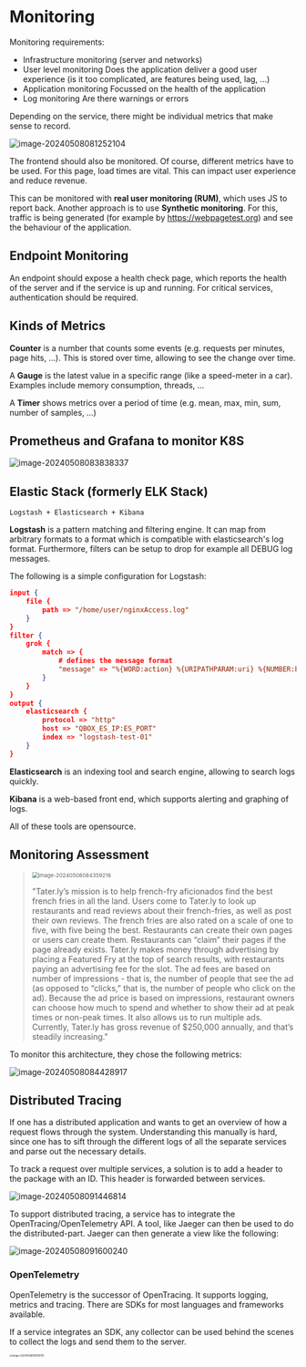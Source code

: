 # Monitoring 

Monitoring requirements:

* Infrastructure monitoring (server and networks)
* User level monitoring
  Does the application deliver a good user experience (is it too complicated, are features being used, lag, ...)
* Application monitoring
  Focussed on the health of the application
* Log monitoring
  Are there warnings or errors

Depending on the service, there might be individual metrics that make sense to record.

![image-20240508081252104](./res/Monitoring/image-20240508081252104.png)

The frontend should also be monitored. Of course, different metrics have to be used. For this page, load times are vital.  This can impact user experience and reduce revenue. 

This can be monitored with **real user monitoring (RUM)**, which uses JS to report back. Another approach is to use **Synthetic monitoring**. For this, traffic is being generated (for example by https://webpagetest.org) and see the behaviour of the application.

## Endpoint Monitoring

An endpoint should expose a health check page, which reports the health of the server and if the service is up and running. For critical services, authentication should be required.

## Kinds of Metrics

**Counter** is a number that counts some events (e.g. requests per minutes, page hits, ...). This is stored over time, allowing to see the change over time.

A **Gauge** is the latest value in a specific range (like a speed-meter in a car). Examples include memory consumption, threads, ...

A **Timer** shows metrics over a period of time (e.g. mean, max, min, sum, number of samples, ...)

## Prometheus and Grafana to monitor K8S

![image-20240508083838337](./res/Monitoring/image-20240508083838337.png) 

## Elastic Stack (formerly ELK Stack)

`Logstash + Elasticsearch + Kibana`

**Logstash** is a pattern matching and filtering engine. It can map from arbitrary formats to a format which is compatible with elasticsearch's log format. Furthermore, filters can be setup to drop for example all DEBUG log messages.

The following is a simple configuration for Logstash:

```json
input {
    file {
    	path => "/home/user/nginxAccess.log"
	}
}
filter {
    grok {
        match => {
    		# defines the message format
            "message" => "%{WORD:action} %{URIPATHPARAM:uri} %{NUMBER:bytes}"
        }
    }
}
output {
    elasticsearch {
        protocol => "http"
        host => "QBOX_ES_IP:ES_PORT"
        index => "logstash-test-01"
    }
}
```



**Elasticsearch** is an indexing tool and search engine, allowing to search logs quickly.

**Kibana** is a web-based front end, which supports alerting and graphing of logs.

All of these tools are opensource.

## Monitoring Assessment

> <img src="./res/Monitoring/image-20240508084359216.png" alt="image-20240508084359216" style="zoom:67%;" />
>
> "Tater.ly’s mission is to help french-fry aficionados find the best french fries in all the land. Users come to Tater.ly to look up restaurants and read reviews about their french-fries, as well as post their own reviews. The french fries are also rated on a scale of one to five, with five being the best. Restaurants can create their own pages or users can create them. Restaurants can “claim” their pages if the page already exists. Tater.ly makes money through advertising by placing a Featured Fry at the top of search results, with restaurants paying an advertising fee for the slot. The ad fees are based on number of impressions - that is, the number of people that see the ad (as opposed to “clicks,” that is, the number of people who click on the ad). Because the ad price is based on impressions, restaurant owners can choose how much to spend and whether to show their ad at peak times or non-peak times. It also allows us to run multiple ads. Currently, Tater.ly has gross revenue of $250,000 annually, and that’s steadily increasing."

To monitor this architecture, they chose the following metrics:

![image-20240508084428917](./res/Monitoring/image-20240508084428917.png)

## Distributed Tracing 

If one has a distributed application and wants to get an overview of how a request flows through the system. Understanding this manually is hard, since one has to sift through the different logs of all the separate services and parse out the necessary details.

To track a request over multiple services, a solution is to add a header to the package with an ID. This header is forwarded between services.

![image-20240508091446814](./res/Monitoring/image-20240508091446814.png)

To support distributed tracing, a service has to integrate the OpenTracing/OpenTelemetry API. A tool, like Jaeger can then be used to do the distributed-part. Jaeger can then generate a view like the following:

![image-20240508091600240](./res/Monitoring/image-20240508091600240.png)

### OpenTelemetry

OpenTelemetry is the successor of OpenTracing. It supports logging, metrics and tracing. There are SDKs for most languages and frameworks available.

If a service integrates an SDK, any collector can be used behind the scenes to collect the logs and send them to the server.

<img src="./res/Monitoring/image-20240508091918795.png" alt="image-20240508091918795" style="zoom:30%;" />

